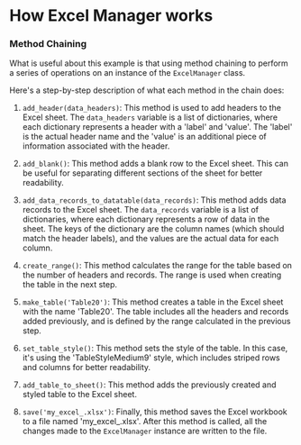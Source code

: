 
# How Excel Manager works

### Method Chaining
What is useful about this example is that using method chaining to perform a series of operations on an instance of the `ExcelManager` class. 

Here's a step-by-step description of what each method in the chain does:

1. `add_header(data_headers)`: This method is used to add headers to the Excel sheet. The `data_headers` variable is a list of dictionaries, where each dictionary represents a header with a 'label' and 'value'. The 'label' is the actual header name and the 'value' is an additional piece of information associated with the header.

2. `add_blank()`: This method adds a blank row to the Excel sheet. This can be useful for separating different sections of the sheet for better readability.

3. `add_data_records_to_datatable(data_records)`: This method adds data records to the Excel sheet. The `data_records` variable is a list of dictionaries, where each dictionary represents a row of data in the sheet. The keys of the dictionary are the column names (which should match the header labels), and the values are the actual data for each column.

4. `create_range()`: This method calculates the range for the table based on the number of headers and records. The range is used when creating the table in the next step.

5. `make_table('Table20')`: This method creates a table in the Excel sheet with the name 'Table20'. The table includes all the headers and records added previously, and is defined by the range calculated in the previous step.

6. `set_table_style()`: This method sets the style of the table. In this case, it's using the 'TableStyleMedium9' style, which includes striped rows and columns for better readability.

7. `add_table_to_sheet()`: This method adds the previously created and styled table to the Excel sheet.

8. `save('my_excel_.xlsx')`: Finally, this method saves the Excel workbook to a file named 'my_excel_.xlsx'. After this method is called, all the changes made to the `ExcelManager` instance are written to the file.